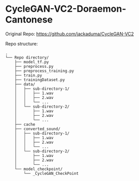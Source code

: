 ﻿# CycleGAN-VC2-Doraemon-Cantonese
Original Repo: https://github.com/jackaduma/CycleGAN-VC2

Repo structure:
```
.
└── Repo directory/
    ├── model_tf.py
    ├── preprocess.py
    ├── preprocess_training.py
    ├── train.py
    ├── trainingDataset.py
    ├── data/
    │   ├── sub-directory-1/
    │   │   ├── 1.wav
    │   │   ├── 2.wav
    │   │   └── ...
    │   └── sub-directory-2/
    │       ├── 1.wav
    │       ├── 2.wav
    │       └── ...
    ├── cache
    ├── converted_sound/
    │   ├── sub-directory-1/
    │   │   ├── 1.wav
    │   │   ├── 2.wav
    │   │   └── ...
    │   └── sub-directory-2/
    │       ├── 1.wav
    │       ├── 2.wav
    │       └── ...
    └── model_checkpoint/
        └── _CycleGAN_CheckPoint
```
